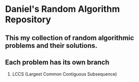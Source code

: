 # Daniel's Random Algorithm Repository

## This my collection of random algorithmic problems and their solutions.
## Each problem has its own branch


1. LCCS (Largest Common Contiguous Subsequence)
